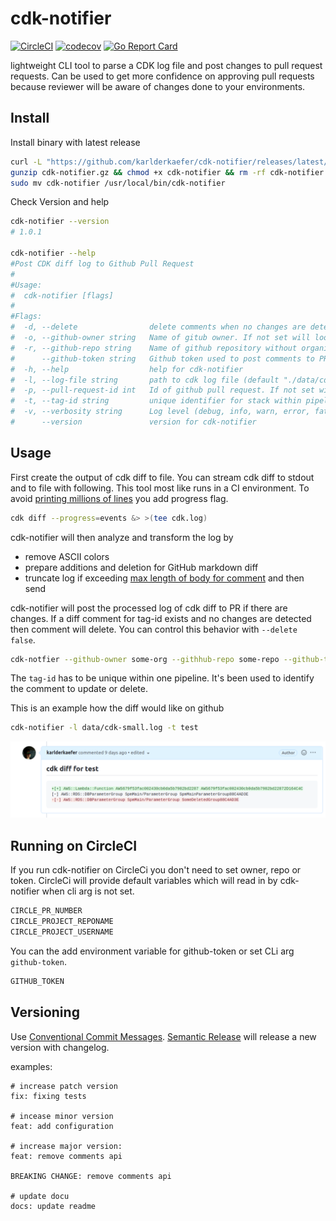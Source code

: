 
# cdk-notifier
[![CircleCI](https://circleci.com/gh/circleci/circleci-docs.svg?style=shield)](https://circleci.com/gh/circleci/circleci-docs)
[![codecov](https://codecov.io/gh/karlderkaefer/cdk-notifier/branch/main/graph/badge.svg?token=C0BGW4EUOX)](https://codecov.io/gh/karlderkaefer/cdk-notifier)
[![Go Report Card](https://goreportcard.com/badge/github.com/karlderkaefer/cdk-notifier)](https://goreportcard.com/report/github.com/karlderkaefer/cdk-notifier)

lightweight CLI tool to parse a CDK log file and post changes to pull request requests.
Can be used to get more confidence on approving pull requests because reviewer will be aware of changes done to your environments.

## Install

Install binary with latest release
```bash
curl -L "https://github.com/karlderkaefer/cdk-notifier/releases/latest/download/cdk-notifier_$(uname)_amd64.gz" -o cdk-notifier.gz
gunzip cdk-notifier.gz && chmod +x cdk-notifier && rm -rf cdk-notifier.gz
sudo mv cdk-notifier /usr/local/bin/cdk-notifier
```
Check Version and help
```bash
cdk-notifier --version
# 1.0.1

cdk-notifier --help
#Post CDK diff log to Github Pull Request
#
#Usage:
#  cdk-notifier [flags]
#
#Flags:
#  -d, --delete                delete comments when no changes are detected for a specific tag id (default true)
#  -o, --github-owner string   Name of gitub owner. If not set will lookup for env var $CIRCLE_PROJECT_USERNAME
#  -r, --github-repo string    Name of github repository without organisation. If not set will lookup for env var $CIRCLE_PROJECT_REPONAME
#      --github-token string   Github token used to post comments to PR
#  -h, --help                  help for cdk-notifier
#  -l, --log-file string       path to cdk log file (default "./data/cdk-small.log")
#  -p, --pull-request-id int   Id of github pull request. If not set will lookup for env var $CIRCLE_PR_NUMBER (default 23)
#  -t, --tag-id string         unique identifier for stack within pipeline (default "stack")
#  -v, --verbosity string      Log level (debug, info, warn, error, fatal, panic) (default "info")
#      --version               version for cdk-notifier
```

## Usage
First create the output of cdk diff to file. You can stream cdk diff to stdout and to file with following.
This tool most like runs in a CI environment. To avoid [printing millions of lines](https://github.com/aws/aws-cdk/issues/8893#issuecomment-654296389) you add progress flag.
```bash
cdk diff --progress=events &> >(tee cdk.log)
```
cdk-notifier will then analyze and transform the log by
* remove ASCII colors
* prepare additions and deletion for GitHub markdown diff
* truncate log if exceeding [max length of body for comment](https://github.community/t/maximum-length-for-the-comment-body-in-issues-and-pr/148867/2)
and then send
  
cdk-notifier will post the processed log of cdk diff to PR if there are changes.
If a diff comment for tag-id exists and no changes are detected then comment will delete. 
You can control this behavior with `--delete false`.

```bash
cdk-notfier --github-owner some-org --githhub-repo some-repo --github-token 1234 --log-file ./cdk.log --tag-id my-stack --pull-request-id 12
```
The `tag-id` has to be unique within one pipeline. It's been used to identify the comment to update or delete.

This is an example how the diff would like on github 
```bash
cdk-notifier -l data/cdk-small.log -t test
```
![](images/diff.png)



## Running on CircleCI
If you run cdk-notifier on CircleCi you don't need to set owner, repo or token. 
CircleCi will provide default variables which will read in by cdk-notifier when cli arg is not set.
```bash
CIRCLE_PR_NUMBER
CIRCLE_PROJECT_REPONAME
CIRCLE_PROJECT_USERNAME
```
You can the add environment variable for github-token or set CLi arg `github-token`.
```bash
GITHUB_TOKEN
```

## Versioning
Use [Conventional Commit Messages](https://www.conventionalcommits.org/en/v1.0.0/).
[Semantic Release](https://github.com/semantic-release/semantic-release) will release a new version with changelog.

examples:
``` 
# increase patch version
fix: fixing tests

# incease minor version
feat: add configuration

# increase major version:
feat: remove comments api

BREAKING CHANGE: remove comments api

# update docu
docs: update readme
```


